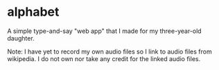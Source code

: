 alphabet
========

A simple type-and-say "web app" that I made for my three-year-old daughter.

Note: I have yet to record my own audio files so I link to audio files from wikipedia. I do not own nor take any credit for the linked audio files.